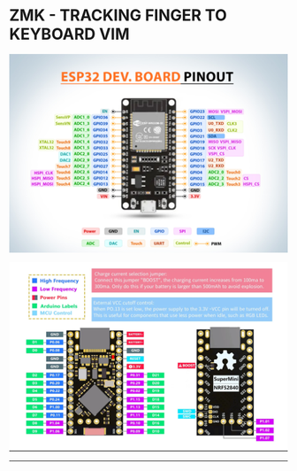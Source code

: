 # ZMK - TRACKING FINGER TO KEYBOARD VIM

![alt text](img_esp3200.png "esp32")

![alt text](img_nrf5284000.png "nrf5284000")

---
